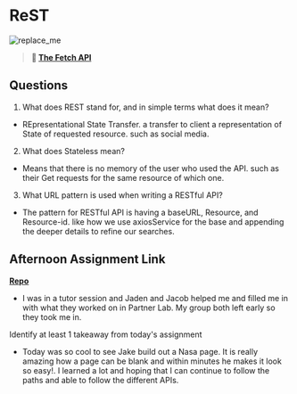 # ReST

![replace_me](https://codeworks.blob.core.windows.net/public/assets/img/illustrations/placeholder.svg)

> **📖 [The Fetch API](https://codeworksacademy.com/fs-student-guide/resources/wk4/04-Fetch)**

## Questions

1. What does REST stand for, and in simple terms what does it mean?

-   REpresentational State Transfer. a transfer to client a representation of State of requested resource. such as social media.

2. What does Stateless mean?

-   Means that there is no memory of the user who used the API. such as their Get requests for the same resource of which one.

3. What URL pattern is used when writing a RESTful API?

-   The pattern for RESTful API is having a baseURL, Resource, and Resource-id. like how we use axiosService for the base and appending the deeper details to refine our searches.

## Afternoon Assignment Link

**[Repo](https://github.com/HawkesJ02/Gifted)**
-   I was in a tutor session and Jaden and Jacob helped me and filled me in with what they worked on in Partner Lab. My group both left early so they took me in.

Identify at least 1 takeaway from today's assignment

-   Today was so cool to see Jake build out a Nasa page. It is really amazing how  a page can be blank and within minutes he makes it look so easy!. I learned a lot and hoping that I can continue to follow the paths and able to follow the different APIs.
